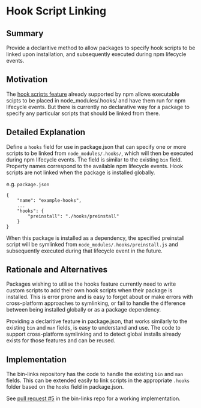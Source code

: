 # Hook Script Linking

## Summary

Provide a declaritive method to allow packages to specify hook scripts to be linked upon installation, and subsequently executed during npm lifecycle events.

## Motivation

The [hook scripts feature](https://docs.npmjs.com/misc/scripts#hook-scripts) already supported by npm allows executable scipts to be placed in node_modules/.hooks/ and have them run for npm lifecycle events. But there is currently no declarative way for a package to specify any particular scripts that should be linked from there.

## Detailed Explanation

Define a `hooks` field for use in package.json that can specify one or more scripts to be linked from `node_modules/.hooks/`, which will then be executed during npm lifecycle events. The field is similar to the existing `bin` field. Property names correspond to the available npm lifecycle events. Hook scripts are not linked when the package is installed globally.

e.g. `package.json`

```
{
    "name": "example-hooks",
    ...
    "hooks": {
        "preinstall": "./hooks/preinstall"
    }
}
```

When this package is installed as a dependency, the specified preinstall script will be symlinked from `node_modules/.hooks/preinstall.js` and subsequently executed during that lifecycle event in the future.

## Rationale and Alternatives

Packages wishing to utilise the hooks feature currently need to write custom scripts to add their own hook scripts when their package is installed. This is error prone and is easy to forget about or make errors with cross-platform approaches to symlinking, or fail to handle the difference between being installed globally or as a package dependency.

Providing a declaritive feature in package.json, that works similarly to the existing `bin` and `man` fields, is easy to understand and use. The code to support cross-platform symlinking and to detect global installs already exists for those features and can be reused.

## Implementation

The bin-links repository has the code to handle the existing `bin` and `man` fields. This can be extended easily to link scripts in the appropriate `.hooks` folder based on the `hooks` field in package.json.

See [pull request #5](https://github.com/npm/bin-links/pull/5) in the bin-links repo for a working implementation.
